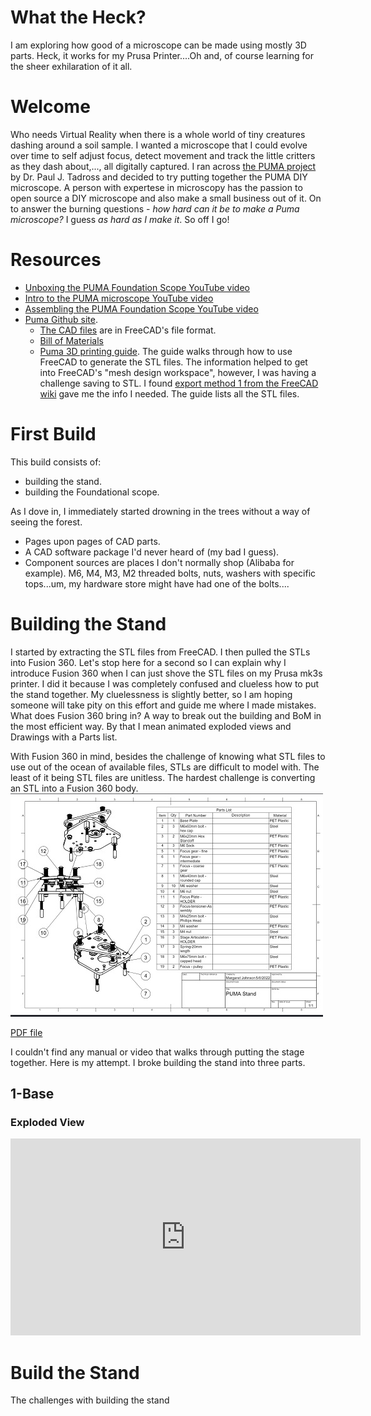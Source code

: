 # What the Heck?
I am exploring how good of a microscope can be made using mostly 3D parts.  Heck, it works for my Prusa Printer....Oh and, of course learning for the sheer exhilaration of it all.
# Welcome
Who needs Virtual Reality when there is a whole world of tiny creatures dashing around a soil sample.  I wanted a microscope that I could evolve over time to self adjust focus, detect movement and track the little critters as they dash about,..., all digitally captured.  I ran across [the PUMA project](https://www.optarc.co.uk/products/puma-products/) by Dr. Paul J. Tadross and decided to try putting together the PUMA DIY microscope.  A person with expertese in microscopy has the passion to open source a DIY microscope and also make a small business out of it. On to answer the burning questions -  _how hard can it be to make a Puma microscope?_  I guess _as hard as I make it_. So off I go!
# Resources
- [Unboxing the PUMA Foundation Scope YouTube video](https://www.youtube.com/watch?v=EfecD0UGLDQ)
- [Intro to the PUMA microscope YouTube video](https://www.youtube.com/watch?v=7UbkrZyNgpo)
- [Assembling the PUMA Foundation Scope YouTube video](https://www.youtube.com/watch?v=C-2vRsHi46c)
- [Puma Github site](https://github.com/TadPath/PUMA).  
    - [The CAD files](https://github.com/TadPath/PUMA/tree/main/FreeCAD) are in FreeCAD's file format. 
    - [Bill of Materials](https://github.com/TadPath/PUMA/tree/main/Bill_of_Materials)  
    - [Puma 3D printing guide](https://github.com/TadPath/PUMA/blob/943e9fdd85a75a0f66877ff655aecd6222ea8cb0/3D_Printing/PUMA_3D_Printing_Guide.pdf).  The guide walks through how to use FreeCAD to generate the STL files.  The information helped to get into FreeCAD's "mesh design workspace", however, I was having a challenge saving to STL. I found [export method 1 from the FreeCAD wiki](https://wiki.freecadweb.org/Export_to_STL_or_OBJ) gave me the info I needed.  The guide lists all the STL files.  
# First Build
This build consists of:
- building the stand.
- building the Foundational scope.

As I dove in, I immediately started drowning in the trees without a way of seeing the forest.  
- Pages upon pages of CAD parts.  
- A CAD software package I'd never heard of (my bad I guess).  
- Component sources are places I don't normally shop (Alibaba for example).  M6, M4, M3, M2 threaded bolts, nuts, washers with specific tops...um, my hardware store might have had one of the bolts....
# Building the Stand
I started by extracting the STL files from FreeCAD.  I then pulled the STLs into Fusion 360.  Let's stop here for a second so I can explain why I introduce Fusion 360 when I can just shove the STL files on my Prusa mk3s printer.  I did it because I was completely confused and clueless how to put the stand together.  My cluelessness is slightly better, so I am hoping someone will take pity on this effort and guide me where I made mistakes.  What does Fusion 360 bring in?  A way to break out the building and BoM in the most efficient way.  By that I mean animated exploded views and Drawings with a Parts list.

With Fusion 360 in mind, besides the challenge of knowing what STL files to use out of the ocean of available files, STLs are difficult to model with.  The least of it being STL files are unitless.  The hardest challenge is converting an STL into a Fusion 360 body.
![The Puma stand](images/PUMAstandDrawing.jpg)

[PDF file](https://github.com/solarslurpi/PumaBuddy/blob/f52439c8b1b514a02d744e74469203ae59990232/stand/Puma%20Stand%20Drawing%20v1.pdf)

I couldn't find any manual or video that walks through putting the stage together.  Here is my attempt.  I broke building the stand into three parts.
## 1-Base
### Exploded View
<iframe width="560" height="315" src="https://www.youtube.com/embed/iJgOUpIeiLo" title="YouTube video player" frameborder="0" allow="accelerometer; autoplay; clipboard-write; encrypted-media; gyroscope; picture-in-picture" allowfullscreen></iframe>


# Build the Stand
The challenges with building the stand 